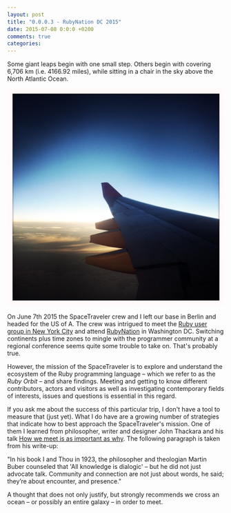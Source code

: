 ```yaml
---
layout: post
title: "0.0.0.3 - RubyNation DC 2015"
date: 2015-07-08 0:0:0 +0200
comments: true
categories:
---
```


Some giant leaps begin with one small step. Others begin with covering 6,706 km (i.e. 4166.92 miles), while sitting in a chair in the sky above the North Atlantic Ocean.

<img src="/images/travel/washington.jpg" alt="Over the North Atlantic Ocean">

On June 7th 2015 the SpaceTraveler crew and I left our base in Berlin and headed for the US of A.
The crew was intrigued to meet the [Ruby user group in New York City](www.meetup.com/NYC-rb/) and attend [RubyNation](http://www.rubynation.org/) in Washington DC.
Switching continents plus time zones to mingle with the programmer community at a regional conference seems quite some trouble to take on. That's probably true.</br>

However, the mission of the SpaceTraveler is to explore and understand the ecosystem of the Ruby programming language – which we refer to as the *Ruby Orbit* – and share findings.
Meeting and getting to know different contributors, actors and visitors as well as investigating contemporary fields of interests, issues and questions is essential in this regard.

If you ask me about the success of this particular trip, I don't have a tool to measure that (just yet). What I do have are a growing number of strategies that indicate how to best approach the SpaceTraveler's mission. One of them I learned from philosopher, writer and designer John Thackara and his talk [How we meet is as important as why](http://www.doorsofperception.com/learning-institutions/presence-and-encounter-how-we-meet-is-as-important-as-why/). The following paragraph is taken from his write-up: </br>

"In his book I and Thou in 1923, the philosopher and theologian Martin Buber counseled that 'All knowledge is dialogic'  – but he did not just advocate talk. Community and connection are not just about words, he said;  they’re about encounter, and presence."

A thought that does not only justify, but strongly recommends we cross an ocean – or possibly an entire galaxy – in order to meet.
